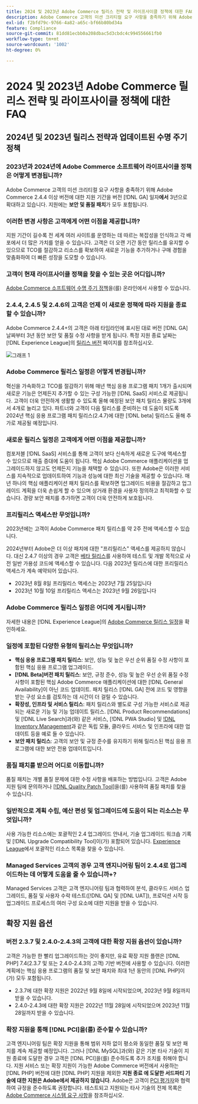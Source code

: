 ```yaml
---
title: 2024 및 2023년 Adobe Commerce 릴리스 전략 및 라이프사이클 정책에 대한 FAQ
description: Adobe Commerce 고객의 미션 크리티컬 요구 사항을 충족하기 위해 Adobe Commerce 2.4.4 이상 버전에 대한 지원 기간을 버전 [!DNL GA] **에서 **3년으로 확대하고 있습니다. 지원에는 **보안 및 품질 패치 모두**가 포함됩니다. 시간 세부사항은 새 [릴리스 달력](https://experienceleague.adobe.com/docs/commerce-operations/release/planning/schedule.html)을 참조하십시오.
exl-id: f2bfd79c-9766-4a82-a65c-bf66b80bd34a
feature: Compliance
source-git-commit: 81dd81ecbb0a208dbac5d3cbdc4c994556661fb0
workflow-type: tm+mt
source-wordcount: '1002'
ht-degree: 0%

---
```


# 2024 및 2023년 Adobe Commerce 릴리스 전략 및 라이프사이클 정책에 대한 FAQ

## 2024년 및 2023년 릴리스 전략과 업데이트된 수명 주기 정책

### 2023년과 2024년에 Adobe Commerce 소프트웨어 라이프사이클 정책은 어떻게 변경됩니까?

Adobe Commerce 고객의 미션 크리티컬 요구 사항을 충족하기 위해 Adobe Commerce 2.4.4 이상 버전에 대한 지원 기간을 버전 [!DNL GA] 일자&#x200B;**에서** 3년으로 확대하고 있습니다. 지원에는 **보안 및 품질 패치**&#x200B;가 모두 포함됩니다.

### 이러한 변경 사항은 고객에게 어떤 이점을 제공합니까?

지원 기간이 길수록 전 세계 여러 사이트를 운영하는 데 따르는 복잡성을 인식하고 각 배포에서 더 많은 가치를 얻을 수 있습니다. 고객은 더 오랜 기간 동안 릴리스를 유지할 수 있으므로 TCO를 절감하고 리소스를 확보하여 새로운 기능을 추가하거나 구매 경험을 맞춤화하여 더 빠른 성장을 도모할 수 있습니다.

### 고객이 현재 라이프사이클 정책을 찾을 수 있는 곳은 어디입니까?

[Adobe Commerce 소프트웨어 수명 주기 정책](https://www.adobe.com/content/dam/cc/en/legal/terms/enterprise/pdfs/Adobe-Commerce-Software-Lifecycle-Policy.pdf)을(를) 온라인에서 사용할 수 있습니다.

### 2.4.4, 2.4.5 및 2.4.6의 고객은 언제 이 새로운 정책에 따라 지원을 종료할 수 있습니까?

Adobe Commerce 2.4.4+의 고객은 아래 타임라인에 표시된 대로 버전 [!DNL GA] 날짜부터 3년 동안 보안 및 품질 수정 사항을 받게 됩니다. 특정 지원 종료 날짜는 [!DNL Experience League]의 [릴리스 버전](https://experienceleague.adobe.com/docs/commerce-operations/release/versions.html) 페이지를 참조하십시오.

![그래프 1](assets/MSKB-1978-1.jpg)

### Adobe Commerce 릴리스 일정은 어떻게 변경됩니까?

혁신을 가속화하고 TCO를 절감하기 위해 매년 핵심 응용 프로그램 패치 1개가 출시되며 새로운 기능은 언제든지 추가할 수 있는 구성 가능한 [!DNL SaaS] 서비스로 제공됩니다. 고객이 더욱 안전하게 생활할 수 있도록 올해 예정된 보안 패치 릴리스 물량도 3개에서 4개로 늘리고 있다. 파트너와 고객이 다음 릴리스를 준비하는 데 도움이 되도록 2024년 핵심 응용 프로그램 패치 릴리스(2.4.7)에 대한 [!DNL beta] 릴리스도 올해 추가로 제공될 예정입니다.

### 새로운 릴리스 일정은 고객에게 어떤 이점을 제공합니까?

컴포저블 [!DNL SaaS] 서비스를 통해 고객이 보다 신속하게 새로운 도구에 액세스할 수 있으므로 매출 증대에 도움이 됩니다. 핵심 Adobe Commerce 애플리케이션을 업그레이드하지 않고도 언제든지 기능을 채택할 수 있습니다. 또한 Adobe은 이러한 서비스를 지속적으로 업데이트하여 기능과 성능에 대한 최신 기술을 제공할 수 있습니다. 매년 하나의 핵심 애플리케이션 패치 릴리스를 확보하면 업그레이드 비용을 절감하고 업그레이드 계획을 더욱 손쉽게 할 수 있으며 상거래 환경을 사용자 정의하고 최적화할 수 있습니다. 경량 보안 패치를 추가하면 고객이 더욱 안전하게 보호됩니다.

### 프리릴리스 액세스란 무엇입니까?

2023년에는 고객이 Adobe Commerce 패치 릴리스를 약 2주 전에 액세스할 수 있습니다.

2024년부터 Adobe은 더 이상 패치에 대한 &quot;프리릴리스&quot; 액세스를 제공하지 않습니다. 대신 2.4.7 이상의 경우 고객은 [베타 릴리스](https://experienceleague.adobe.com/docs/commerce-operations/release/beta.html)를 사용하여 테스트 및 개발 목적으로 사전 일반 가용성 코드에 액세스할 수 있습니다. 다음 2023년 릴리스에 대한 프리릴리스 액세스가 계속 예약되어 있습니다.

* 2023년 8월 8일 프리릴리스 액세스는 2023년 7월 25일입니다
* 2023년 10월 10일 프리릴리스 액세스는 2023년 9월 26일입니다

### Adobe Commerce 릴리스 일정은 어디에 게시됩니까?

자세한 내용은 [!DNL Experience League]의 [Adobe Commerce 릴리스 일정](https://experienceleague.adobe.com/docs/commerce-operations/release/planning/schedule.html)을 확인하세요.

### 일정에 포함된 다양한 유형의 릴리스는 무엇입니까?

* **핵심 응용 프로그램 패치 릴리스**: 보안, 성능 및 높은 우선 순위 품질 수정 사항이 포함된 핵심 응용 프로그램 업그레이드.
* **[!DNL Beta]버전 패치 릴리스**: 보안, 규정 준수, 성능 및 높은 우선 순위 품질 수정 사항이 포함된 핵심 Adobe Commerce 애플리케이션에 대한 [!DNL General Availability]이 아닌 코드 업데이트. 패치 릴리스 [!DNL GA] 전에 코드 및 영향을 받는 구성 요소를 검토하는 데 시간이 더 걸릴 수 있습니다.
* **확장성, 인프라 및 서비스 릴리스**: 패치 릴리스와 별도로 구성 가능한 서비스로 제공되는 새로운 기능 및 기능 업데이트 릴리스. [!DNL Product Recommendations] 및 [!DNL Live Search]과(와) 같은 서비스, [!DNL PWA Studio] 및 [!DNL Inventory Management](MSI)과 같은 독립 모듈, 클라우드 서비스 및 인프라에 대한 업데이트 등을 예로 들 수 있습니다.
* **보안 패치 릴리스**: 고객의 보안 및 규정 준수를 유지하기 위해 릴리스된 핵심 응용 프로그램에 대한 보안 전용 업데이트입니다.

### 품질 패치를 받으러 어디로 이동합니까?

품질 패치는 개별 품질 문제에 대한 수정 사항을 배포하는 방법입니다. 고객은 Adobe 지원 팀에 문의하거나 [[!DNL Quality Patch Tool]](https://experienceleague.adobe.com/docs/commerce-knowledge-base/kb/announcements/commerce-announcements/magento-quality-patches-released-new-tool-to-self-serve-quality-patches.html)을(를) 사용하여 품질 패치를 찾을 수 있습니다.

### 일반적으로 계획 수립, 예산 편성 및 업그레이드에 도움이 되는 리소스는 무엇입니까?

사용 가능한 리소스에는 포괄적인 2.4 업그레이드 안내서, 기술 업그레이드 워크숍 기록 및 [!DNL Upgrade Compatibility Tool]이(가) 포함되어 있습니다. [Experience League](https://experienceleague.adobe.com/docs/commerce-operations/upgrade-guide/resources/recommended-reading.html)에서 포괄적인 리소스 목록을 찾을 수 있습니다.

### Managed Services 고객의 경우 고객 엔지니어링 팀이 2.4.4로 업그레이드하는 데 어떻게 도움을 줄 수 있습니까+?

Managed Services 고객은 고객 엔지니어링 팀과 협력하여 분석, 클라우드 서비스 업그레이드, 품질 및 사용자 수락 테스트([!DNL QA] 및 [!DNL UAT]), 프로덕션 시작 등 업그레이드 프로세스의 여러 구성 요소에 대한 지원을 받을 수 있습니다.

## 확장 지원 옵션

### 버전 2.3.7 및 2.4.0-2.4.3의 고객에 대한 확장 지원 옵션이 있습니까?

고객은 가능한 한 빨리 업그레이드하는 것이 좋지만, 유료 확장 지원 플랜은 [!DNL PHP] 7.4(2.3.7 및 또는 2.4.0-2.4.3의 고객) 기반 버전에 사용할 수 있습니다. 이러한 계획에는 핵심 응용 프로그램의 품질 및 보안 패치와 최대 1년 동안의 [!DNL PHP]이(가) 모두 포함됩니다.

* 2.3.7에 대한 확장 지원은 2022년 9월 8일에 시작되었으며, 2023년 9월 8일까지 받을 수 있습니다.
* 2.4.0-2.4.3에 대한 확장 지원은 2022년 11월 28일에 시작되었으며 2023년 11월 28일까지 받을 수 있습니다.

### 확장 지원을 통해 [!DNL PCI]을(를) 준수할 수 있습니까?

고객 엔지니어링 팀은 확장 지원을 통해 범위 저하 없이 평소와 동일한 품질 및 보안 패치를 계속 제공할 예정입니다. 그러나 [!DNL MySQL]과(와) 같은 기본 타사 기술이 지원 종료에 도달한 경우 고객은 [!DNL PCI]을(를) 준수하도록 추가 조치를 취해야 합니다. 지원 서비스 또는 확장 지원이 가능한 Adobe Commerce 버전에서 사용하는 [!DNL PHP] 버전에 대한 [!DNL PHP] 지원을 제외한 **지원 종료 에 도달한 서드파티 기술에 대한 지원은 Adobe에서 제공하지 않습니다**. Adobe은 고객이 [PCI 평가자](https://www.pcisecuritystandards.org/assessors_and_solutions/qualified_security_assessors)와 협력하여 규정을 준수하도록 권장합니다. 테스트되고 지원되는 타사 기술의 전체 목록은 [Adobe Commerce 시스템 요구 사항](https://experienceleague.adobe.com/docs/commerce-operations/installation-guide/system-requirements.html)을 참조하십시오.

